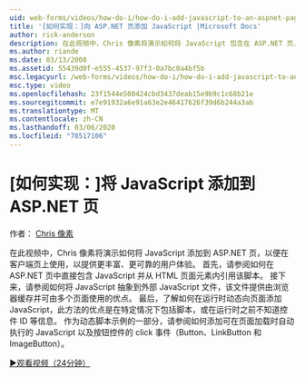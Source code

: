 ```yaml
---
uid: web-forms/videos/how-do-i/how-do-i-add-javascript-to-an-aspnet-page
title: '[如何实现：]向 ASP.NET 页添加 JavaScript |Microsoft Docs'
author: rick-anderson
description: 在此视频中，Chris 像素将演示如何将 JavaScript 包含在 ASP.NET 页上，以便在客户端页上使用，以提供更丰富、更可靠的用户体验 。
ms.author: riande
ms.date: 03/13/2008
ms.assetid: 55439d0f-e555-4537-97f3-0a7bc0a4bf5b
msc.legacyurl: /web-forms/videos/how-do-i/how-do-i-add-javascript-to-an-aspnet-page
msc.type: video
ms.openlocfilehash: 23f1544e500424cbd3437deab15e9b9c1c68b21e
ms.sourcegitcommit: e7e91932a6e91a63e2e46417626f39d6b244a3ab
ms.translationtype: MT
ms.contentlocale: zh-CN
ms.lasthandoff: 03/06/2020
ms.locfileid: "78517106"
---
```

# <a name="how-do-i-add-javascript-to-an-aspnet-page"></a>[如何实现：]将 JavaScript 添加到 ASP.NET 页

作者： [Chris 像素](https://twitter.com/chrispels)

在此视频中，Chris 像素将演示如何将 JavaScript 添加到 ASP.NET 页，以便在客户端页上使用，以提供更丰富、更可靠的用户体验。 首先，请参阅如何在 ASP.NET 页中直接包含 JavaScript 并从 HTML 页面元素内引用该脚本。 接下来，请参阅如何将 JavaScript 抽象到外部 JavaScript 文件，该文件提供由浏览器缓存并可由多个页面使用的优点。 最后，了解如何在运行时动态向页面添加 JavaScript，此方法的优点是在特定情况下包括脚本，或在运行时之前不知道控件 ID 等信息。 作为动态脚本示例的一部分，请参阅如何添加可在页面加载时自动执行的 JavaScript 以及按钮控件的 click 事件（Button、LinkButton 和 ImageButton）。

[&#9654;观看视频（24分钟）](https://channel9.msdn.com/Blogs/ASP-NET-Site-Videos/how-do-i-add-javascript-to-an-aspnet-page)

